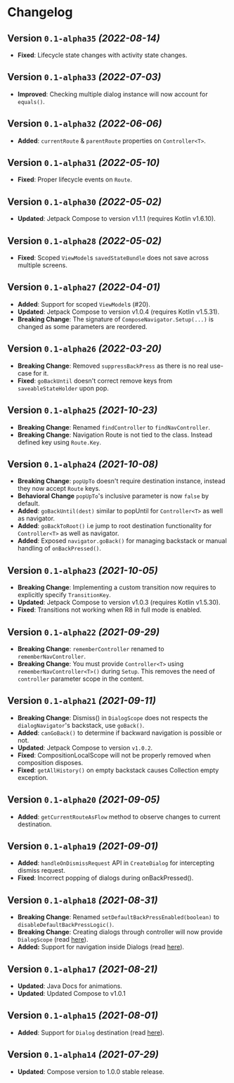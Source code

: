 # Changelog

## Version `0.1-alpha35` _(2022-08-14)_

- **Fixed**: Lifecycle state changes with activity state changes.

## Version `0.1-alpha33` _(2022-07-03)_

- **Improved**: Checking multiple dialog instance will now account for `equals()`.

## Version `0.1-alpha32` _(2022-06-06)_

- **Added**: `currentRoute` & `parentRoute` properties on `Controller<T>`.

## Version `0.1-alpha31` _(2022-05-10)_

- **Fixed**: Proper lifecycle events on `Route`.

## Version `0.1-alpha30` _(2022-05-02)_

- **Updated**: Jetpack Compose to version v1.1.1 (requires Kotlin v1.6.10).

## Version `0.1-alpha28` _(2022-05-02)_

- **Fixed**: Scoped `ViewModel`s `savedStateBundle` does not save across multiple screens.

## Version `0.1-alpha27` _(2022-04-01)_

- **Added**: Support for scoped `ViewModel`s (#20).
- **Updated**: Jetpack Compose to version v1.0.4 (requires Kotlin v1.5.31).
- **Breaking Change**: The signature of `ComposeNavigator.Setup(...)` is changed as some parameters are reordered.

## Version `0.1-alpha26` _(2022-03-20)_

- **Breaking Change**: Removed `suppressBackPress` as there is no real use-case for it.
- **Fixed**: `goBackUntil` doesn't correct remove keys from `saveableStateHolder` upon pop.

## Version `0.1-alpha25` _(2021-10-23)_

- **Breaking Change**: Renamed `findController` to `findNavController`.
- **Breaking Change**: Navigation Route is not tied to the class. Instead defined key using `Route.Key`.

## Version `0.1-alpha24` _(2021-10-08)_

- **Breaking Change**: `popUpTo` doesn't require destination instance, instead they now accept `Route` keys.
- **Behavioral Change** `popUpTo`'s inclusive parameter is now `false` by default.
- **Added**: `goBackUntil(dest)` similar to popUntil for `Controller<T>` as well as navigator.
- **Added**: `goBackToRoot()` i.e jump to root destination functionality for `Controller<T>` as well as navigator.
- **Added**: Exposed `navigator.goBack()` for managing backstack or manual handling of `onBackPressed()`.

## Version `0.1-alpha23` _(2021-10-05)_

- **Breaking Change**: Implementing a custom transition now requires to explicitly specify `TransitionKey`.
- **Updated**: Jetpack Compose to version v1.0.3 (requires Kotlin v1.5.30).
- **Fixed**: Transitions not working when R8 in full mode is enabled.

## Version `0.1-alpha22` _(2021-09-29)_

- **Breaking Change**: `rememberController` renamed to `rememberNavController`.
- **Breaking Change**: You must provide `Controller<T>` using `rememberNavController<T>()` during `Setup`. This removes the need of `controller` parameter scope in the content.

## Version `0.1-alpha21` _(2021-09-11)_

- **Breaking Change**: Dismiss() in `DialogScope` does not respects the `dialogNavigator`'s backstack, use `goBack()`.
- **Added**: `canGoBack()` to determine if backward navigation is possible or not.
- **Updated**: Jetpack Compose to version `v1.0.2`.
- **Fixed**: CompositionLocalScope will not be properly removed when composition disposes.
- **Fixed**: `getAllHistory()` on empty backstack causes Collection empty exception.

## Version `0.1-alpha20` _(2021-09-05)_

- **Added**: `getCurrentRouteAsFlow` method to observe changes to current destination.

## Version `0.1-alpha19` _(2021-09-01)_

- **Added**: `handleOnDismissRequest` API in `CreateDialog` for intercepting dismiss request.
- **Fixed**: Incorrect popping of dialogs during onBackPressed().

## Version `0.1-alpha18` _(2021-08-31)_

- **Breaking Change**: Renamed `setDefaultBackPressEnabled(boolean)` to `disableDefaultBackPressLogic()`.
- **Breaking Change**: Creating dialogs through controller will now provide `DialogScope` (read [here](https://github.com/KaustubhPatange/navigator/wiki/Compose-Navigator-Tutorials#implementing-dialogs)).
- **Added:** Support for navigation inside Dialogs (read [here](https://github.com/KaustubhPatange/navigator/wiki/Compose-Navigator-Tutorials#navigation-in-dialogs)).

## Version `0.1-alpha17` _(2021-08-21)_

- **Updated**: Java Docs for animations.
- **Updated**: Updated Compose to v1.0.1

## Version `0.1-alpha15` _(2021-08-01)_

- **Added**: Support for `Dialog` destination (read [here](https://github.com/KaustubhPatange/navigator/wiki/Compose-Navigator-Tutorials#implementing-dialogs)).

## Version `0.1-alpha14` _(2021-07-29)_

- **Updated**: Compose version to 1.0.0 stable release.
